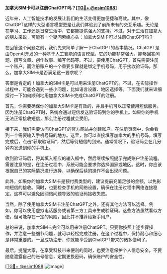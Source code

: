 **加拿大SIM卡可以注册ChatGPT吗？[[TG💪+ @esim1088](https://t.me/s/esim1088)]**

近年来，人工智能技术的发展让我们的生活变得更加便捷和高效。其中，像ChatGPT这样的大型语言模型更是让我们体验到了前所未有的交互乐趣。无论是在学习、工作还是日常生活中，它都能提供强大的支持。不过，对于生活在加拿大的朋友来说，可能有一个疑问萦绕心头：加拿大SIM卡可以注册ChatGPT吗？

在回答这个问题之前，我们先来简单了解一下ChatGPT的基本情况。ChatGPT是由OpenAI开发的一种基于人工智能的语言模型。它的功能非常强大，能够回答问题、撰写文章、创作故事、编写代码等。不过，要使用ChatGPT，首先需要注册一个账户。而注册账户的一个重要步骤就是绑定手机号码，用于接收验证码。那么，加拿大SIM卡是否满足这一要求呢？

答案是肯定的！加拿大的SIM卡是可以用来注册ChatGPT的。不过，在实际操作过程中，可能会遇到一些小问题，比如语言设置、地区选择等。下面我们就来详细探讨一下如何顺利地用加拿大SIM卡完成ChatGPT的注册。

首先，你需要确保你的加拿大SIM卡是有效的，并且手机可以正常使用短信服务。因为注册ChatGPT时，系统会通过短信发送验证码到你的手机上。如果你的手机无法正常接收短信，那么注册过程就会受阻。

接下来，我们需要访问ChatGPT的官方网站并创建账户。在注册页面中，你会看到一个需要输入手机号码的地方。这里，你可以直接填写加拿大的手机号码。填写完成后，点击“获取验证码”，然后等待短信的到来。通常情况下，验证码会在几分钟内发送到你的手机上。

收到验证码后，将其填入相应的输入框中，然后继续按照提示完成账户注册流程。需要注意的是，在注册过程中，系统可能会要求你选择国家或地区。这时，你应该根据自己的实际情况进行选择，以确保后续的操作不会出现问题。

此外，如果你的加拿大SIM卡是预付费类型的，建议提前充值足够的金额，以免影响短信的接收。同时，也要检查手机的网络设置，确保在注册过程中网络连接稳定。这样可以避免因网络问题导致的验证码接收失败。

当然，除了使用加拿大SIM卡注册ChatGPT之外，还有其他方法可以选择。例如，你可以使用虚拟电话服务或者第三方工具来生成验证码。这些方法虽然看似方便，但可能存在一定的风险，因此并不推荐给新手用户。

总的来说，加拿大SIM卡完全可以用来注册ChatGPT。只要你按照上述步骤操作，并注意一些细节问题，就可以轻松完成注册。在这个过程中，保持耐心和细心是非常重要的。一旦成功注册，你就能享受到ChatGPT带来的诸多便利了。

最后，提醒大家，在享受科技带来便利的同时，也要注意保护个人信息安全。不要随意泄露自己的账号信息，定期更换密码，确保账户的安全性。

[[TG💪+ @esim1088](https://t.me/s/esim1088) ![Image](https://i.postimg.cc/4NQfJmqS/Snipaste-2025-05-13-00-14-12.png)]
